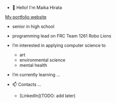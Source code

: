 - 🌱 Hello! I'm Maika Hirata

[My portfolio website](https://www.linkedin.com/in/maika-hirata-uni-mairata/)

- senior in high school
- programming lead on FRC Team 1261 Robo Lions

- I’m interested in applying computer science to
  - art
  - environmental science
  - mental health

-  I’m currently learning ...

- 📫 Contacts ...
  - [LinkedIn](TODO: add later)

<!---
uni-mairata/uni-mairata is a ✨ special ✨ repository because its `README.md` (this file) appears on your GitHub profile.
You can click the Preview link to take a look at your changes.
--->
